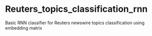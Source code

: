 # Reuters_topics_classification_rnn
Basic RNN classifier for Reuters newswire topics classification using embedding matrix
